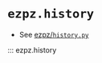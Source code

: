 # `ezpz.history`

- See [ezpz/`history.py`](https://github.com/ezpz/ezpz/blob/main/ezpz/history.py)

::: ezpz.history
